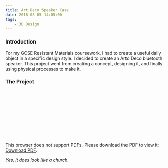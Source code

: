 ```yaml
---
title: Art Deco Speaker Case
date: 2018-08-05 14:05:00
tags: 
    - 3D Design
---
```

### Introduction
For my GCSE Resistant Materials coursework, I had to create a useful daily object in a specific design style. I decided to create an Arto Deco bluetooth speaker. This project went from creating a concept, designing it, and finally using physical processes to make it.

### The Project
<object data="https://butty-builds.me/pdfs/Art%20Deco%20Speaker.pdf" type="application/pdf" width="100%" height="700px">
<! -- Waylan & amc @ https://stackoverflow.com/questions/39777166/display-pdf-image-in-markdown -->
    <embed src="https://butty-builds.me/pdfs/Art%20Deco%20Speaker.pdf">
        <p>This browser does not support PDFs. Please download the PDF to view it: <a href="https://butty-builds.me/pdfs/Art%20Deco%20Speaker.pdf">Download PDF</a>.</p>
    </embed>
</object>

*Yes, it does look like a church.*
